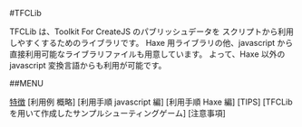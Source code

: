 ﻿#TFCLib

TFCLib は、Toolkit For CreateJS のパブリッシュデータを スクリプトから利用しやすくするためのライブラリです。 
 Haxe 用ライブラリの他、javascript から直接利用可能なライブラリファイルも用意しています。 よって、Haxe 以外の javascript 変換言語からも利用が可能です。

##MENU

[特徴](#a1)
[利用例 概略]
[利用手順 javascript 編]
[利用手順 Haxe 編]
[TIPS]
[TFCLib を用いて作成したサンプルシューティングゲーム]
[注意事項]


